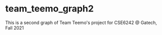 # team_teemo_graph2

This is a second graph of Team Teemo's project for CSE6242 @ Gatech, Fall 2021
